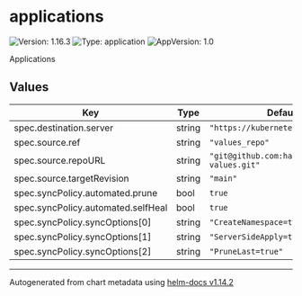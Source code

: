 # applications

![Version: 1.16.3](https://img.shields.io/badge/Version-1.16.3-informational?style=flat-square) ![Type: application](https://img.shields.io/badge/Type-application-informational?style=flat-square) ![AppVersion: 1.0](https://img.shields.io/badge/AppVersion-1.0-informational?style=flat-square)

Applications

## Values

| Key | Type | Default | Description |
|-----|------|---------|-------------|
| spec.destination.server | string | `"https://kubernetes.default.svc"` |  |
| spec.source.ref | string | `"values_repo"` |  |
| spec.source.repoURL | string | `"git@github.com:hamishfor/helm-values.git"` |  |
| spec.source.targetRevision | string | `"main"` |  |
| spec.syncPolicy.automated.prune | bool | `true` |  |
| spec.syncPolicy.automated.selfHeal | bool | `true` |  |
| spec.syncPolicy.syncOptions[0] | string | `"CreateNamespace=true"` |  |
| spec.syncPolicy.syncOptions[1] | string | `"ServerSideApply=true"` |  |
| spec.syncPolicy.syncOptions[2] | string | `"PruneLast=true"` |  |

----------------------------------------------
Autogenerated from chart metadata using [helm-docs v1.14.2](https://github.com/norwoodj/helm-docs/releases/v1.14.2)
